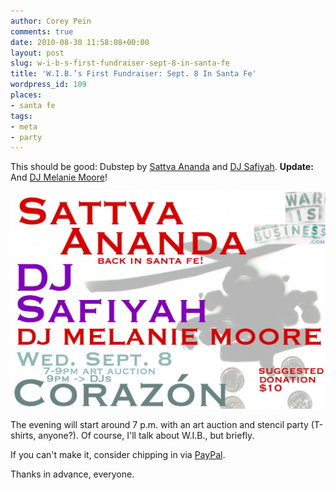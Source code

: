 ```yaml
---
author: Corey Pein
comments: true
date: 2010-08-30 11:58:08+00:00
layout: post
slug: w-i-b-s-first-fundraiser-sept-8-in-santa-fe
title: 'W.I.B.’s First Fundraiser: Sept. 8 In Santa Fe'
wordpress_id: 109
places:
- santa fe
tags:
- meta
- party
---
```


This should be good: Dubstep by [Sattva Ananda](http://www.reverbnation.com/sattvaananda ) and [DJ Safiyah](facebook.com/safiyah.miller ). **Update:** And [DJ Melanie Moore](http://www.myspace.com/djmelaniemoore)!




[![](/images/2010/08/WIB-corazon-flyer-FB-v2-1024x707.jpg)](http://www.facebook.com/#!/event.php?eid=143581712344245&ref=ts)




<!-- more -->The evening will start around 7 p.m. with an art auction and stencil party (T-shirts, anyone?). Of course, I'll talk about W.I.B., but briefly.




If you can't make it, consider chipping in via [PayPal](https://www.paypal.com/cgi-bin/webscr?cmd=_s-xclick&hosted_button_id=ZQR4HMAXD47N2).




Thanks in advance, everyone.
